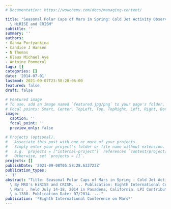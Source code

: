 ```yaml
---
# Documentation: https://wowchemy.com/docs/managing-content/

title: "Seasonal Polar Caps of Mars in Spring: Cold Jet Activity Observed By MRO's\
  \ HiRISE and CRISM"
subtitle: ''
summary: ''
authors:
- Ganna Portyankina
- Candice J Hansen
- N Thomas
- Klaus Michael Aye
- Antoine Pommerol
tags: []
categories: []
date: '2014-07-01'
lastmod: 2021-09-07T23:58:28-06:00
featured: false
draft: false

# Featured image
# To use, add an image named `featured.jpg/png` to your page's folder.
# Focal points: Smart, Center, TopLeft, Top, TopRight, Left, Right, BottomLeft, Bottom, BottomRight.
image:
  caption: ''
  focal_point: ''
  preview_only: false

# Projects (optional).
#   Associate this post with one or more of your projects.
#   Simply enter your project's folder or file name without extension.
#   E.g. `projects = ["internal-project"]` references `content/project/deep-learning/index.md`.
#   Otherwise, set `projects = []`.
projects: []
publishDate: '2021-09-08T05:58:28.633723Z'
publication_types:
- '1'
abstract: "Title: Seasonal Polar Caps of Mars in Spring : Cold Jet Activity Observed\
  \ By MRO's HiRISE and CRISM. ... Publication: Eighth International Conference on\
  \ Mars , held July 14-18, 2014 in Pasadena, California. LPI Contribution No. 1791,\
  \ p.1380. Publication Date: 07/2014. ..."
publication: '*Eighth International Conference on Mars*'
---
```

